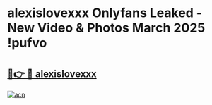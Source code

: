 # alexislovexxx Onlyfans Leaked - New Video & Photos March 2025 !pufvo

# <h2><a href="https://eokmqn.iuczelnia.edu.pl?title=alexislovexxx&ref=pufvo">🔗👉 🔴 alexislovexxx</a></h2>

[![acn](https://github.com/user-attachments/assets/0f9c940e-d8b0-45ae-aac7-cd30a18b3e1c)](https://eokmqn.iuczelnia.edu.pl?title=alexislovexxx&ref=pufvo)

